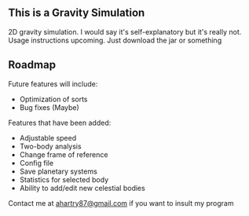 ## This is a Gravity Simulation

2D gravity simulation. I would say it's self-explanatory but it's really not. Usage instructions upcoming. Just download the jar or something

## Roadmap

Future features will include:
- Optimization of sorts
- Bug fixes (Maybe)

Features that have been added:
- Adjustable speed
- Two-body analysis
- Change frame of reference
- Config file
- Save planetary systems
- Statistics for selected body
- Ability to add/edit new celestial bodies


Contact me at ahartry87@gmail.com if you want to insult my program
